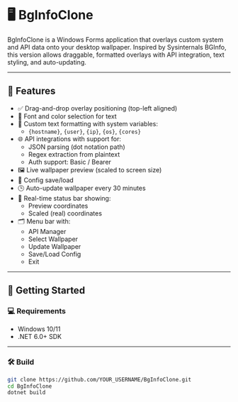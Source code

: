 # 🖥️ BgInfoClone

BgInfoClone is a Windows Forms application that overlays custom system and API data onto your desktop wallpaper. Inspired by Sysinternals BGInfo, this version allows draggable, formatted overlays with API integration, text styling, and auto-updating.

---

## 📸 Features

- ✅ Drag-and-drop overlay positioning (top-left aligned)
- 🎨 Font and color selection for text
- 🔧 Custom text formatting with system variables:
  - `{hostname}`, `{user}`, `{ip}`, `{os}`, `{cores}`
- 🌐 API integrations with support for:
  - JSON parsing (dot notation path)
  - Regex extraction from plaintext
  - Auth support: Basic / Bearer
- 🖼️ Live wallpaper preview (scaled to screen size)
- 💾 Config save/load
- 🕒 Auto-update wallpaper every 30 minutes
- 🧭 Real-time status bar showing:
  - Preview coordinates
  - Scaled (real) coordinates
- 🗂 Menu bar with:
  - API Manager
  - Select Wallpaper
  - Update Wallpaper
  - Save/Load Config
  - Exit

---

## 🚀 Getting Started

### 💻 Requirements

- Windows 10/11
- .NET 6.0+ SDK

---

### 🛠 Build

```bash
git clone https://github.com/YOUR_USERNAME/BgInfoClone.git
cd BgInfoClone
dotnet build
